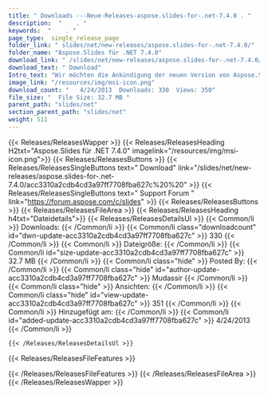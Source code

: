 ```yaml
---
title: " Downloads ---Neue-Releases-aspose.slides-for-.net-7.4.0 . "
description:  "    . " 
keywords:  "    . " 
page_type:  single_release_page
folder_link: " slides/net/new-releases/aspose.slides-for-.net-7.4.0/"
folder_name: "Aspose.Slides für .NET 7.4.0"
download_link: " /slides/net/new-releases/aspose.slides-for-.net-7.4.0/acc3310a2cdb4cd3a97ff7708fba627c"
download_text: " Download"
Intro_text: "Wir möchten die Ankündigung der neuen Version von Aspose.Slides für .NET teilen. Das..."
image_link: "/resources/img/msi-icon.png"
download_count: "   4/24/2013  Downloads: 330  Views: 350"
file_size: "  File Size: 32.7 MB "
parent_path: "slides/net"
section_parent_path: "slides/net"
weight: 511
---
```


{{< Releases/ReleasesWapper >}}
  {{< Releases/ReleasesHeading H2txt="Aspose.Slides für .NET 7.4.0" imagelink="/resources/img/msi-icon.png">}}
  {{< Releases/ReleasesButtons >}}
    {{< Releases/ReleasesSingleButtons text=" Download" link="/slides/net/new-releases/aspose.slides-for-.net-7.4.0/acc3310a2cdb4cd3a97ff7708fba627c%20%20" >}}
    {{< Releases/ReleasesSingleButtons text=" Support Forum " link="https://forum.aspose.com/c/slides" >}}
  {{< Releases/ReleasesButtons >}}
  {{< Releases/ReleasesFileArea >}}
    {{< Releases/ReleasesHeading h4txt="Dateidetails">}}
    {{< Releases/ReleasesDetailsUl >}}
            {{< Common/li >}} Downloads: {{< /Common/li >}}
      {{< Common/li class="downloadcount" id="dwn-update-acc3310a2cdb4cd3a97ff7708fba627c" >}} 330 {{< /Common/li >}}
      {{< Common/li >}} Dateigröße: {{< /Common/li >}}
      {{< Common/li id="size-update-acc3310a2cdb4cd3a97ff7708fba627c" >}} 32.7 MB {{< /Common/li >}} 
      {{< Common/li  class="hide" >}} Posted By: {{< /Common/li >}} 
      {{< Common/li class="hide" id="author-update-acc3310a2cdb4cd3a97ff7708fba627c" >}} Mudassir {{< /Common/li >}}
      {{< Common/li class="hide" >}} Ansichten: {{< /Common/li >}}
      {{< Common/li class="hide" id="view-update-acc3310a2cdb4cd3a97ff7708fba627c" >}} 351 {{< /Common/li >}}
      {{< Common/li >}} Hinzugefügt am: {{< /Common/li >}}
      {{< Common/li id="added-update-acc3310a2cdb4cd3a97ff7708fba627c" >}} 4/24/2013 {{< /Common/li >}} 

    {{< /Releases/ReleasesDetailsUl >}}

  {{< Releases/ReleasesFileFeatures >}}
      
  {{< /Releases/ReleasesFileFeatures >}}
 {{< /Releases/ReleasesFileArea >}}
{{< /Releases/ReleasesWapper >}}



